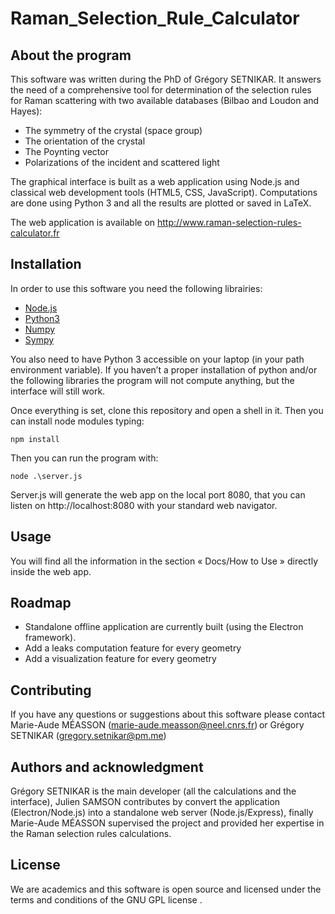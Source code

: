 # Raman_Selection_Rule_Calculator

## About the program

This software was written during the PhD of Grégory SETNIKAR. It answers the need of a comprehensive tool for determination of the selection rules for Raman scattering with two available databases (Bilbao and Loudon and Hayes):

- The symmetry of the crystal (space group)
- The orientation of the crystal
- The Poynting vector
- Polarizations of the incident and scattered light

The graphical interface is built as a web application using Node.js and classical web development tools (HTML5, CSS, JavaScript).
Computations are done using Python 3 and all the results are plotted or saved in LaTeX. 

The web application is available on http://www.raman-selection-rules-calculator.fr

## Installation

In order to use this software you need the following librairies: 

- [Node.js](https://nodejs.org/en/)
- [Python3](https://www.python.org/downloads/)
- [Numpy](https://numpy.org)
- [Sympy](https://www.sympy.org/en/index.html)


You also need to have Python 3 accessible on your laptop (in your path environment variable).
If you haven’t a proper installation of python and/or the following libraries the program will not compute anything, but the interface will still work.

Once everything is set, clone this repository and open a shell in it. 
Then you can install node modules typing:

```
npm install
```
Then you can run the program with:

```
node .\server.js
```

Server.js will generate the web app on the local port 8080, that you can listen on http://localhost:8080 with your standard web navigator.

## Usage

You will find all the information in the section « Docs/How to Use » directly inside the web app.

## Roadmap

- Standalone offline application are currently built (using the Electron framework).
- Add a leaks computation feature for every geometry
- Add a visualization feature for every geometry 

## Contributing

If you have any questions or suggestions about this software please contact Marie-Aude MÉASSON (marie-aude.measson@neel.cnrs.fr) or Grégory SETNIKAR (gregory.setnikar@pm.me)

## Authors and acknowledgment

Grégory SETNIKAR is the main developer (all the calculations and the interface), Julien SAMSON contributes by convert the application (Electron/Node.js) into a standalone web server (Node.js/Express), finally Marie-Aude MÉASSON supervised the project and provided her expertise in the Raman selection rules calculations.

## License

We are academics and this software is open source and licensed under the terms and conditions of the GNU GPL license .
